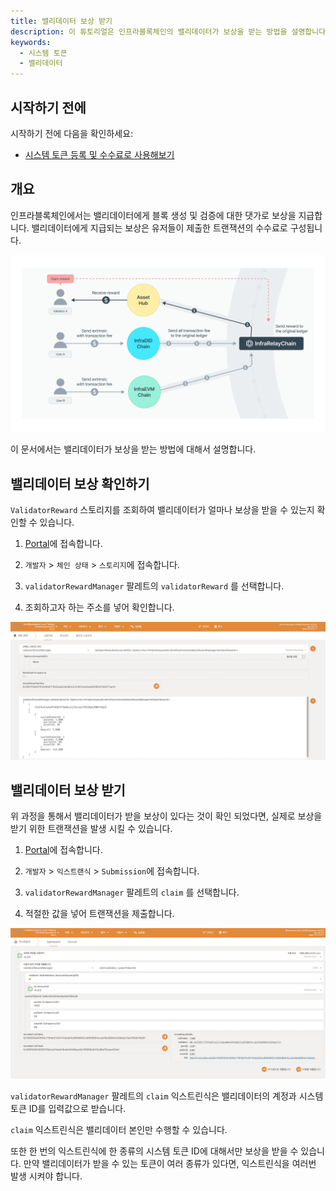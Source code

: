 ```yaml
---
title: 밸리데이터 보상 받기
description: 이 튜토리얼은 인프라블록체인의 밸리데이터가 보상을 받는 방법을 설명합니다.
keywords: 
  - 시스템 토큰
  - 밸리데이터
---
```


## 시작하기 전에

시작하기 전에 다음을 확인하세요:

- [시스템 토큰 등록 및 수수료로 사용해보기](./how-to-pay-transaction-fee.md)

## 개요

인프라블록체인에서는 밸리데이터에게 블록 생성 및 검증에 대한 댓가로 보상을 지급합니다. 밸리데이터에게 지급되는 보상은 유저들이 제출한 트랜잭션의 수수료로 구성됩니다. 

![validator-reward-process](/media/images/docs/infrablockchain/tutorials/validator-reward-process.png)


이 문서에서는 밸리데이터가 보상을 받는 방법에 대해서 설명합니다.

## 밸리데이터 보상 확인하기

`ValidatorReward` 스토리지를 조회하여 밸리데이터가 얼마나 보상을 받을 수 있는지 확인할 수 있습니다.

1. [Portal](https://portal.infrablockspace.net)에 접속합니다.


2. `개발자` > `체인 상태` > `스토리지`에 접속합니다. 


3. `validatorRewardManager` 팔레트의 `validatorReward` 를 선택합니다.


4. 조회하고자 하는 주소를 넣어 확인합니다.

![storage](/media/images/docs/infrablockchain/tutorials/validator-reward-storage.png)

## 밸리데이터 보상 받기

위 과정을 통해서 밸리데이터가 받을 보상이 있다는 것이 확인 되었다면, 실제로 보상을 받기 위한 트랜잭션을 발생 시킬 수 있습니다.

1. [Portal](https://portal.infrablockspace.net)에 접속합니다.


2. `개발자` > `익스트랜식` > `Submission`에 접속합니다. 


3. `validatorRewardManager` 팔레트의 `claim` 를 선택합니다.


4. 적절한 값을 넣어 트랜잭션을 제출합니다.

![claim](/media/images/docs/infrablockchain/tutorials/reward-claim.png)

`validatorRewardManager` 팔레트의 `claim` 익스트린식은 밸리데이터의 계정과 시스템 토큰 ID를 입력값으로 받습니다. 

`claim` 익스트린식은 밸리데이터 본인만 수행할 수 있습니다.

또한 한 번의 익스트린식에 한 종류의 시스템 토큰 ID에 대해서만 보상을 받을 수 있습니다. 만약 밸리데이터가 받을 수 있는 토큰이 여러 종류가 있다면, 익스트린식을 여러번 발생 시켜야 합니다.